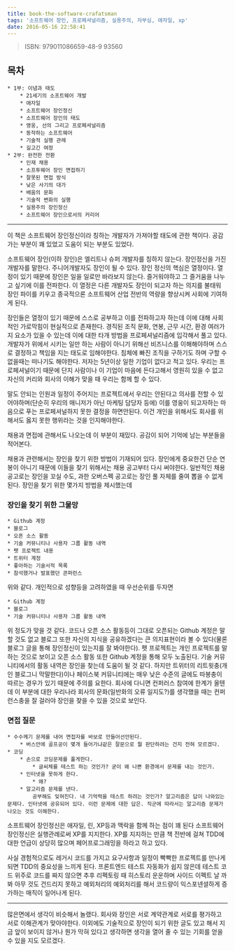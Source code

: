 ```yaml
---
title: book-the-software-crafatsman
tags: '소프트웨어 장인, 프로페셔널리즘, 실용주의, 자부심, 애자일, xp'
date: 2016-05-16 22:58:41
---
```



> ISBN: 979011086659-48-9 93560

## 목차
    * 1부: 이념과 태도
        * 21세기의 소프트웨어 개발
        * 애자일
        * 소프트웨어 장인정신
        * 소프트웨어 장인의 태도
        * 영웅, 선의 그리고 프로페셔널리즘
        * 동작하는 소프트웨어
        * 기술적 실행 관례
        * 길고긴 여정
    * 2부: 완전한 전환
        * 인재 채용
        * 소프투웨어 장인 면접하기
        * 잘못된 면접 방식
        * 낮은 사기의 대가
        * 배움의 문화
        * 기술적 변화의 실행
        * 실용주의 장인정신
        * 소프트웨어 장인으로서의 커리어
        
---

이 책은 소프트웨어 장인정신이라 칭하는 개발자가 가져야할 태도에 관한 책이다. 공감가는 부분이 꽤 있었고 도움이 되는 부분도 있었다.

소프트웨어 장인(이하 장인)은 엘리트나 슈퍼 개발자를 칭하지 않는다. 장인정신을 가진 개발자를 말한다. 주니어개발자도 장인이 될 수 있다. 장인 정신의 핵심은 열정이다. 열정이 있기 때문에 장인은 일을 일로만 바라보지 않는다. 즐거워야하고 그 즐거움을 나누고 싶기에 이를 전파한다. 이 열정은 다른 개발자도 장인이 되고자 하는 의지를 불태워 장인 파이를 키우고 종국적으론 소프트웨어 산업 전반의 역량을 향상시켜 사회에 기여하게 된다.

장인들은 열정이 있기 때문에 스스로 공부하고 이를 전파하고자 하는데 이에 대해 사회적인 가로막힘이 현실적으로 존재한다. 경직된 조직 문화, 연봉, 근무 시간, 환경 여러가지 요소가 있을 수 있는데 이에 대한 타개 방법을 프로페셔널리즘에 입각해서 풀고 있다. 개발자가 위에서 시키는 일만 하는 사람이 아니기 위해선 비즈니스를 이해해야하며 스스로 결정하고 책임을 지는 태도로 임해야한다. 침체에 빠진 조직을 구하기도 하며 구할 수 없을때는 떠나기도 해야한다. 저자는 5년이상 일한 기업이 없다고 적고 있다. 우리는 프로페셔널이기 때문에 단지 사람이나 이 기업이 마음에 든다고해서 영원히 있을 수 없고 자신의 커리와 회사의 이해가 맞을 때 우리는 함께 할 수 있다.

말도 안되는 인원과 일정이 주어지는 프로젝트에서 우리는 안된다고 의사를 전할 수 있어야하며(단순히 우리의 매니저가 아닌 마케팅 담당자 등에) 이를 영웅이 되고자하는 마음으로 푸는 프로페셔널하지 못한 결정을 하면안된다. 이건 개인을 위해서도 회사를 위해서도 옳지 못한 행위라는 것을 인지해야한다.

채용과 면접에 관해서도 나오는데 이 부분이 재밌다. 공감이 되어 기억에 남는 부분들을 적어본다.

채용과 관련해서는 장인을 찾기 위한 방법이 기재되어 있다. 장인에게 중요한건 단순 연봉이 아니기 때문에 이들을 찾기 위해서는 채용 공고부터 다시 써야한다. 일반적인 채용공고로는 장인을 꼬실 수도, 과한 오버스펙 공고로는 장인 풀 자체를 줄여 뽑을 수 없게 된다. 장인을 찾기 위한 몇가지 방법을 제시했는데

### 장인을 찾기 위한 그물망

    * Github 계정
    * 블로그
    * 오픈 소스 활동
    * 기술 커뮤니티나 사용자 그룹 활동 내역
    * 펫 프로젝트 내용
    * 트위터 계정
    * 좋아하는 기술서적 목록
    * 참석했거나 발표했던 콘퍼런스

위와 같다. 개인적으로 성향등을 고려하였을 때 우선순위를 두자면

    * Github 계정
    * 블로그
    * 기술 커뮤니티나 사용자 그룹 활동 내역

위 정도가 맞을 것 같다. 코드나 오픈 소스 활동등이 그대로 오픈되는 Github 계정은 말할 것도 없고 블로그 또한 자신의 지식을 공유하겠다는 큰 의지표현이라 볼 수 있다(물론 블로그 글을 통해 장인정신이 있는지를 잘 봐야한다). 펫 프로젝트는 개인 프로젝트를 말하는 것으로 보이고 오픈 소스 활동 또한 Github 계정을 통해 모두 노출된다. 기술 커뮤니티에서의 활동 내역은 장인을 찾는데 도움이 될 것 같다. 하지만 트위터의 리트윗충(개인 블로그니 막말한다)이나 페이스북 커뮤니티에는 매우 낮은 수준의 글에도 따봉충이 따르는 경우가 있기 때문에 주의를 요한다. 회사에 다니면 컨퍼러스 참여에 한계가 올텐데 이 부분에 대한 우리나라 회사의 문화(일반화의 오류 일지도?)를 생각했을 때는 컨퍼런스충을 잘 걸러야 장인을 찾을 수 있을 것으로 보인다.

### 면접 질문

    * 수수께기 문제를 내어 면접자를 바보로 만들어선안된다.
        * 버스안에 골프공이 몇개 들어가냐같은 잘문으로 뭘 판단하려는 건지 전혀 모르겠다.
    * 코딩
        * 손으로 코딩문제를 풀게한다.
            * 글씨체를 테스트 하는 것인가? 굳이 왜 나쁜 환경에서 문제를 내는 것인가.
        * 인터넷을 못하게 한다.
            * 왜?
        * 알고리즘 문제를 낸다.
            공부해도 잊혀진다. 내 기억력을 테스트 하려는 것인가? 알고리즘은 답이 나와있는 문제다. 인터넷에 공유되어 있다. 이런 문제에 대한 답은. 직군에 따라서는 알고리즘 문제가 나오는 것도 이해한다.

소프트웨어 장인정신은 애자일, 린, XP등과 맥락을 함께 하는 점이 꽤 된다 소프트웨어 장인정신은 실행관례로써 XP를 지지한다. XP를 지지하는 만큼 책 전반에 걸쳐 TDD에 대한 언급이 상당히 많으며 페어프로그래밍을 하라고 하고 있다.

사실 경험적으로도 레거시 코드를 가지고 요구사항과 일정이 빡빡한 프로젝트를 만나게 되면 TDD의 중요성을 느끼게 된다. 프론트엔드 테스트 자동화가 쉽지 않은데 테스트 코드 위주로 코드를 짜지 않으면 추후 리펙토링 때 히스토리 운운하며 사이드 이펙트 날 까봐 아무 것도 건드리지 못하고 예외처리의 예외처리를 해서 코드량이 익스포넨셜하게 증가하는 매직이 일어나게 된다.

---

많은면에서 생각이 비슷해서 놀랬다. 회사와 장인은 서로 계약관계로 서로를 평가하고 서로 이해관계가 맞아야한다. 이외에도 기술적으로 장인이 되기 위한 글도 있고 해서 지금 앞이 보이지 않거나 뭔가 막혀 있다고 생각하면 생각을 열어 줄 수 있는 기회를 얻을 수 있을 지도 모르겠다.
